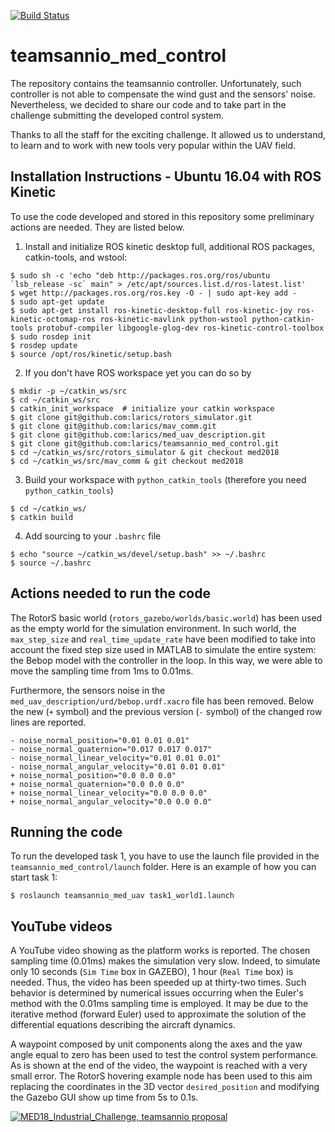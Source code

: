 [![Build Status](https://travis-ci.com/gsilano/teamsannio_med_control.svg?token=j5Gz4tcDJ28z8njKZCzL&branch=master)](https://travis-ci.com/gsilano/teamsannio_med_control)

# teamsannio_med_control

The repository contains the teamsannio controller. Unfortunately, such controller is not able to compensate the wind gust and the sensors' noise. Nevertheless, we decided to share our code and to take part in the challenge submitting the developed control system.

Thanks to all the staff for the exciting challenge. It allowed us to understand, to learn and to work with new tools very popular within the UAV field.

Installation Instructions - Ubuntu 16.04 with ROS Kinetic
---------------------------------------------------------
To use the code developed and stored in this repository some preliminary actions are needed. They are listed below.

 1. Install and initialize ROS kinetic desktop full, additional ROS packages, catkin-tools, and wstool:

 ```
 $ sudo sh -c 'echo "deb http://packages.ros.org/ros/ubuntu `lsb_release -sc` main" > /etc/apt/sources.list.d/ros-latest.list'
 $ wget http://packages.ros.org/ros.key -O - | sudo apt-key add -
 $ sudo apt-get update
 $ sudo apt-get install ros-kinetic-desktop-full ros-kinetic-joy ros-kinetic-octomap-ros ros-kinetic-mavlink python-wstool python-catkin-tools protobuf-compiler libgoogle-glog-dev ros-kinetic-control-toolbox
 $ sudo rosdep init
 $ rosdep update
 $ source /opt/ros/kinetic/setup.bash
 ```
 2. If you don't have ROS workspace yet you can do so by

 ```
 $ mkdir -p ~/catkin_ws/src
 $ cd ~/catkin_ws/src
 $ catkin_init_workspace  # initialize your catkin workspace
 $ git clone git@github.com:larics/rotors_simulator.git
 $ git clone git@github.com:larics/mav_comm.git
 $ git clone git@github.com:larics/med_uav_description.git
 $ git clone git@github.com:larics/teamsannio_med_control.git
 $ cd ~/catkin_ws/src/rotors_simulator & git checkout med2018
 $ cd ~/catkin_ws/src/mav_comm & git checkout med2018
 ```

 3. Build your workspace with `python_catkin_tools` (therefore you need `python_catkin_tools`)

   ```
   $ cd ~/catkin_ws/
   $ catkin build
   ```

 4. Add sourcing to your `.bashrc` file

   ```
   $ echo "source ~/catkin_ws/devel/setup.bash" >> ~/.bashrc
   $ source ~/.bashrc
   ```
Actions needed to run the code
---------------------------------------------------------

The RotorS basic world (`rotors_gazebo/worlds/basic.world`) has been used as the empty world for the simulation environment. In such world, the `max_step_size` and `real_time_update_rate` have been modified to take into account the fixed step size used in MATLAB to simulate the entire system: the Bebop model with the controller in the loop. In this way, we were able to move the sampling time from 1ms to 0.01ms.

Furthermore, the sensors noise in the `med_uav_description/urd/bebop.urdf.xacro` file has been removed. Below the new (`+` symbol) and the previous version (`-` symbol) of the changed row lines are reported.

```
- noise_normal_position="0.01 0.01 0.01"
- noise_normal_quaternion="0.017 0.017 0.017"
- noise_normal_linear_velocity="0.01 0.01 0.01"
- noise_normal_angular_velocity="0.01 0.01 0.01"
+ noise_normal_position="0.0 0.0 0.0"
+ noise_normal_quaternion="0.0 0.0 0.0"
+ noise_normal_linear_velocity="0.0 0.0 0.0"
+ noise_normal_angular_velocity="0.0 0.0 0.0"
```

Running the code
---------------------------------------------------------

To run the developed task 1, you have to use the launch file provided in the `teamsannio_med_control/launch` folder. Here is an example of how you can start task 1:

   ```
   $ roslaunch teamsannio_med_uav task1_world1.launch
   ```


YouTube videos
---------------------------------------------------------
A YouTube video showing as the platform works is reported. The chosen sampling time (0.01ms) makes the simulation very slow. Indeed, to simulate only 10 seconds (`Sim Time` box in GAZEBO), 1 hour (`Real Time` box) is needed. Thus, the video has been speeded up at thirty-two times. Such behavior is determined by numerical issues occurring when the Euler's method with the 0.01ms sampling time is employed. It may be due to the iterative method (forward Euler) used to approximate the solution of the differential equations describing the aircraft dynamics. 

A waypoint composed by unit components along the axes and the yaw angle equal to zero has been used to test the control system performance. As is shown at the end of the video, the waypoint is reached with a very small error. The RotorS hovering example node has been used to this aim replacing the coordinates in the 3D vector `desired_position` and modifying the Gazebo GUI show up time from 5s to 0.1s.

[![MED18_Industrial_Challenge, teamsannio proposal](https://github.com/gsilano/teamsannio_med_control/wiki/images/Miniature_YouTube_MED18_Industrial_Challenge_Proposal.png)](https://youtu.be/BvsEA0zH7bU "MED18_Industrial_Challenge, teamsannio proposal")


